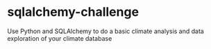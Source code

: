 # sqlalchemy-challenge
Use Python and SQLAlchemy to do a basic climate analysis and data exploration of your climate database

